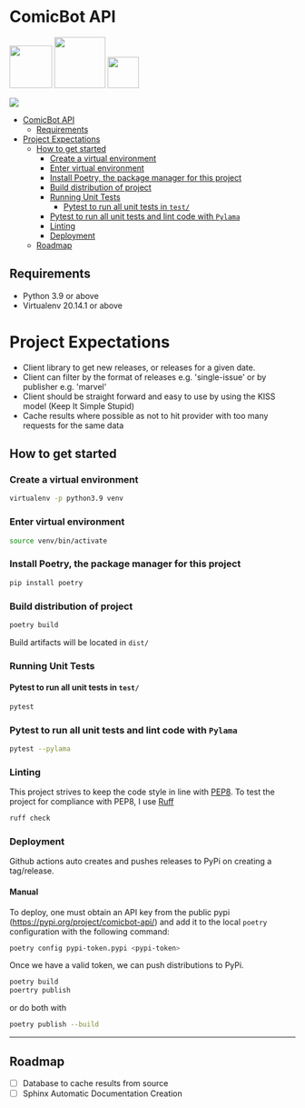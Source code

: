 # ComicBot API
<img width="75" src="https://img.shields.io/badge/python-3670A0?style=for-the-badge&logo=python&logoColor=ffdd54"></img>
<img width="90" src="https://img.shields.io/pypi/v/comicbot-api"></img>
<img width="55" src="https://img.shields.io/endpoint?url=https://raw.githubusercontent.com/astral-sh/ruff/main/assets/badge/v2.json"></img>



![](./docs/images/fortress-of-solitude.jpeg)
<!-- TOC -->
* [ComicBot API](#comicbot-api)
  * [Requirements](#requirements)
* [Project Expectations](#project-expectations)
  * [How to get started](#how-to-get-started)
    * [Create a virtual environment](#create-a-virtual-environment)
    * [Enter virtual environment](#enter-virtual-environment)
    * [Install Poetry, the package manager for this project](#install-poetry-the-package-manager-for-this-project)
    * [Build distribution of project](#build-distribution-of-project)
    * [Running Unit Tests](#running-unit-tests)
      * [Pytest to run all unit tests in `test/`](#pytest-to-run-all-unit-tests-in-test)
    * [Pytest to run all unit tests and lint code with `Pylama`](#pytest-to-run-all-unit-tests-and-lint-code-with-pylama)
    * [Linting](#linting)
    * [Deployment](#deployment-)
  * [Roadmap](#roadmap)
<!-- TOC -->

## Requirements
- Python 3.9 or above
- Virtualenv 20.14.1 or above

# Project Expectations
- Client library to get new releases, or releases for a given date. 
- Client can filter by the format of releases e.g. 'single-issue' or by publisher e.g. 'marvel'
- Client should be straight forward and easy to use by using the KISS model (Keep It Simple Stupid)
- Cache results where possible as not to hit provider with too many requests for the same data

## How to get started
### Create a virtual environment
```bash
virtualenv -p python3.9 venv
```

### Enter virtual environment
```bash
source venv/bin/activate
```

### Install Poetry, the package manager for this project
```bash
pip install poetry
```

### Build distribution of project
```bash
poetry build
```
Build artifacts will be located in `dist/`
### Running Unit Tests
#### Pytest to run all unit tests in `test/`
```bash
pytest
```

### Pytest to run all unit tests and lint code with `Pylama`
```bash
pytest --pylama
```

### Linting
This project strives to keep the code style in line with [PEP8](https://peps.python.org/pep-0008/).
To test the project for compliance with PEP8, I use [Ruff](https://github.com/astral-sh/ruff)
```bash
ruff check
```

### Deployment
Github actions auto creates and pushes releases to PyPi on creating a tag/release.
#### Manual
To deploy, one must obtain an API key from the public pypi (https://pypi.org/project/comicbot-api/)
and add it to the local `poetry` configuration with the following command:
```bash
poetry config pypi-token.pypi <pypi-token>
```
Once we have a valid token, we can push distributions to PyPi. 
```bash
poetry build
poertry publish
```
or do both with
```bash
poetry publish --build
```
***
## Roadmap
- [ ] Database to cache results from source
- [ ] Sphinx Automatic Documentation Creation